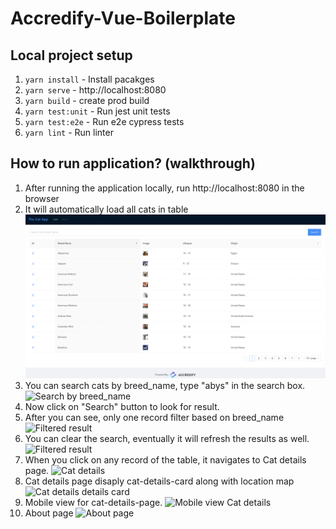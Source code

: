# Accredify-Vue-Boilerplate

## Local project setup

1. `yarn install` - Install pacakges
2. `yarn serve` - http://localhost:8080
3. `yarn build` - create prod build
4. `yarn test:unit` - Run jest unit tests
5. `yarn test:e2e` - Run e2e cypress tests
6. `yarn lint` - Run linter

## How to run application? (walkthrough)

1. After running the application locally, run http://localhost:8080 in the browser
2. It will automatically load all cats in table
![Cat breeds](https://github.com/pankajparkar/Cat-App/blob/master/front-end/boilerplate/images/1-cat-list.png)
3. You can search cats by breed_name, type "abys" in the search box.
![Search by breed_name](/path/to/image.png "Search by breed_name")
4. Now click on "Search" button to look for result.
5. After you can see, only one record filter based on breed_name
![Filtered result](/path/to/image.png "Filtered result")
6. You can clear the search, eventually it will refresh the results as well.
![Filtered result](/path/to/image.png "Filtered result")
7. When you click on any record of the table, it navigates to Cat details page.
![Cat details](/path/to/image.png "Cat details")
8. Cat details page disaply cat-details-card along with location map
![Cat details details card](/path/to/image.png "Cat details details card")
9. Mobile view for cat-details-page.
![Mobile view Cat details](/path/to/image.png "Mobile view Cat details")
10. About page
![About page](/path/to/image.png "About page")
